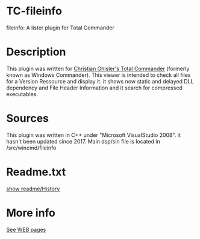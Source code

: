 # TC-fileinfo
fileinfo: A lister plugin for Total Commander

# Description
This plugin was written for [Christian Ghisler's Total Commander](https://www.ghisler.com/accueil.htm) (formerly known as Windows Commander).
This viewer is intended to check all files for a Version Ressource and display it.
it shows now static and delayed DLL dependency and File Header Information and it search for compressed executables.

# Sources
This plugin was written in C++ under "Microsoft VisualStudio 2008".
it hasn't been updated since 2017.
Main dsp/sln file is located in /src/wincmd/fileinfo

# Readme.txt
[show readme/History](./src/wincmd/fileinfo/Readme.txt)

# More info
[See WEB pages](http://fg.tcplugins.free.fr/)

